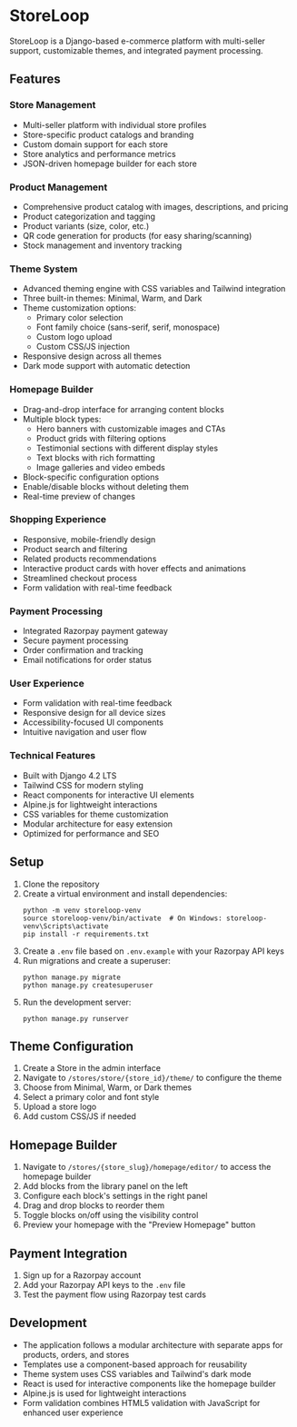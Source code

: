 # StoreLoop

StoreLoop is a Django-based e-commerce platform with multi-seller support, customizable themes, and integrated payment processing.

## Features

### Store Management
- Multi-seller platform with individual store profiles
- Store-specific product catalogs and branding
- Custom domain support for each store
- Store analytics and performance metrics
- JSON-driven homepage builder for each store

### Product Management
- Comprehensive product catalog with images, descriptions, and pricing
- Product categorization and tagging
- Product variants (size, color, etc.)
- QR code generation for products (for easy sharing/scanning)
- Stock management and inventory tracking

### Theme System
- Advanced theming engine with CSS variables and Tailwind integration
- Three built-in themes: Minimal, Warm, and Dark
- Theme customization options:
  - Primary color selection
  - Font family choice (sans-serif, serif, monospace)
  - Custom logo upload
  - Custom CSS/JS injection
- Responsive design across all themes
- Dark mode support with automatic detection

### Homepage Builder
- Drag-and-drop interface for arranging content blocks
- Multiple block types:
  - Hero banners with customizable images and CTAs
  - Product grids with filtering options
  - Testimonial sections with different display styles
  - Text blocks with rich formatting
  - Image galleries and video embeds
- Block-specific configuration options
- Enable/disable blocks without deleting them
- Real-time preview of changes

### Shopping Experience
- Responsive, mobile-friendly design
- Product search and filtering
- Related products recommendations
- Interactive product cards with hover effects and animations
- Streamlined checkout process
- Form validation with real-time feedback

### Payment Processing
- Integrated Razorpay payment gateway
- Secure payment processing
- Order confirmation and tracking
- Email notifications for order status

### User Experience
- Form validation with real-time feedback
- Responsive design for all device sizes
- Accessibility-focused UI components
- Intuitive navigation and user flow

### Technical Features
- Built with Django 4.2 LTS
- Tailwind CSS for modern styling
- React components for interactive UI elements
- Alpine.js for lightweight interactions
- CSS variables for theme customization
- Modular architecture for easy extension
- Optimized for performance and SEO

## Setup

1. Clone the repository
2. Create a virtual environment and install dependencies:
   ```
   python -m venv storeloop-venv
   source storeloop-venv/bin/activate  # On Windows: storeloop-venv\Scripts\activate
   pip install -r requirements.txt
   ```
3. Create a `.env` file based on `.env.example` with your Razorpay API keys
4. Run migrations and create a superuser:
   ```
   python manage.py migrate
   python manage.py createsuperuser
   ```
5. Run the development server:
   ```
   python manage.py runserver
   ```

## Theme Configuration

1. Create a Store in the admin interface
2. Navigate to `/stores/store/{store_id}/theme/` to configure the theme
3. Choose from Minimal, Warm, or Dark themes
4. Select a primary color and font style
5. Upload a store logo
6. Add custom CSS/JS if needed

## Homepage Builder

1. Navigate to `/stores/{store_slug}/homepage/editor/` to access the homepage builder
2. Add blocks from the library panel on the left
3. Configure each block's settings in the right panel
4. Drag and drop blocks to reorder them
5. Toggle blocks on/off using the visibility control
6. Preview your homepage with the "Preview Homepage" button

## Payment Integration

1. Sign up for a Razorpay account
2. Add your Razorpay API keys to the `.env` file
3. Test the payment flow using Razorpay test cards

## Development

- The application follows a modular architecture with separate apps for products, orders, and stores
- Templates use a component-based approach for reusability
- Theme system uses CSS variables and Tailwind's dark mode
- React is used for interactive components like the homepage builder
- Alpine.js is used for lightweight interactions
- Form validation combines HTML5 validation with JavaScript for enhanced user experience